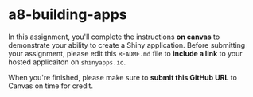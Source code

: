 # a8-building-apps
In this assignment, you'll complete the instructions **on canvas** to demonstrate your ability to create a Shiny application. Before submitting your assignment, please edit this `README.md` file to **include a link** to your hosted applicaiton on `shinyapps.io`. 

When you're finished, please make sure to **submit this GitHub URL** to Canvas on time for credit.
